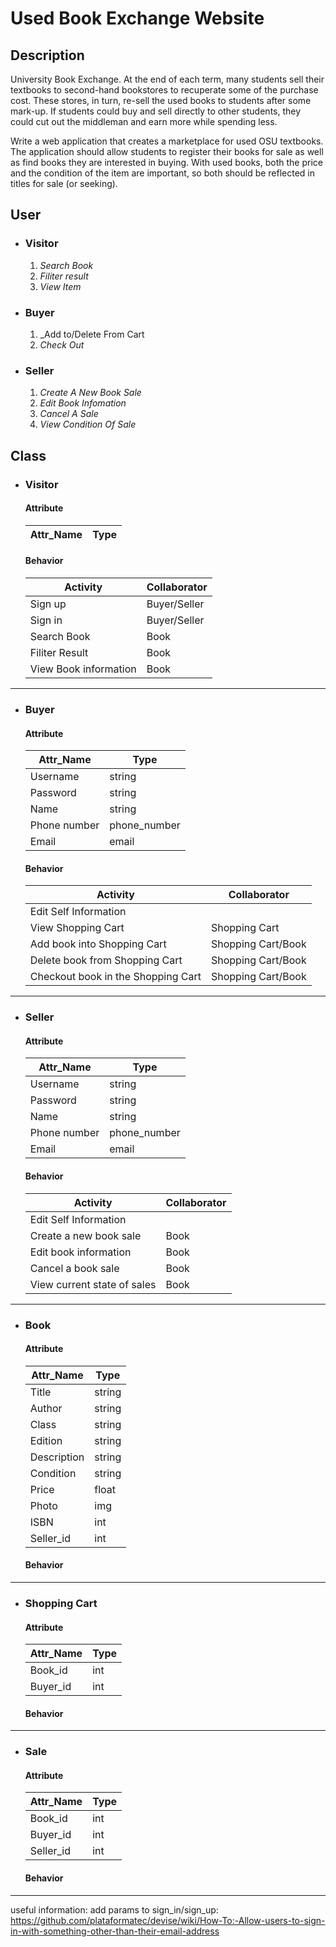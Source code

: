 # Used Book Exchange Website

## Description

University Book Exchange. At the end of each term, many students sell their textbooks to second-hand bookstores to recuperate some of the purchase cost. These stores, in turn, re-sell the used books to students after some mark-up. If students could buy and sell directly to other students, they could cut out the middleman and earn more while spending less.

Write a web application that creates a marketplace for used OSU textbooks. The application should allow students to register their books for sale as well as find books they are interested in buying. With used books, both the price and the condition of the item are important, so both should be reflected in titles for sale (or seeking).

## User
* ### Visitor
  1. _Search Book_
  2. _Filiter result_
  3. _View Item_

* ### Buyer
  1. _Add to/Delete From Cart
  2. _Check Out_

* ### Seller
  1. _Create A New Book Sale_
  2. _Edit Book Infomation_
  3. _Cancel A Sale_
  4. _View Condition Of Sale_

## Class
  - ### Visitor
    #### Attribute
    
    Attr_Name    | Type
    -------------|---------
    
    #### Behavior
    
    Activity     | Collaborator
    -------------|--------------
    Sign up | Buyer/Seller
    Sign in | Buyer/Seller
    Search Book | Book
    Filiter Result | Book
    View Book information | Book
 ***
  - ### Buyer
    #### Attribute
    
    Attr_Name    | Type
    -------------|---------
    Username     | string
    Password     | string
    Name         | string
    Phone number | phone_number
    Email        | email
    
    #### Behavior
    
    Activity     | Collaborator
    -------------|--------------
    Edit Self Information | 
    View Shopping Cart | Shopping Cart
    Add book into Shopping Cart | Shopping Cart/Book
    Delete book from Shopping Cart | Shopping Cart/Book
    Checkout book in the Shopping Cart | Shopping Cart/Book
    
  ****
  - ### Seller
    #### Attribute

    Attr_Name    | Type
    -------------|---------
    Username     | string
    Password     | string
    Name         | string
    Phone number | phone_number
    Email        | email

    #### Behavior

    Activity     | Collaborator
    -------------|--------------
    Edit Self Information | 
    Create a new book sale | Book
    Edit book information | Book
    Cancel a book sale | Book
    View current state of sales | Book
  ***
  - ### Book
    #### Attribute

    Attr_Name    | Type
    -------------|---------
    Title        | string
    Author       | string
    Class        | string
    Edition      | string
    Description  | string
    Condition    | string
    Price        | float
    Photo        | img
    ISBN         | int
    Seller_id    | int

    #### Behavior

  ***
  - ### Shopping Cart
  
    #### Attribute

    Attr_Name    | Type
    -------------|---------
    Book_id      | int
    Buyer_id     | int

    #### Behavior

  ***
  - ### Sale
  
    #### Attribute

    Attr_Name    | Type
    -------------|---------
    Book_id      | int
    Buyer_id     | int
    Seller_id    | int

    #### Behavior
  ***
  
useful information:
add params to sign_in/sign_up: https://github.com/plataformatec/devise/wiki/How-To:-Allow-users-to-sign-in-with-something-other-than-their-email-address